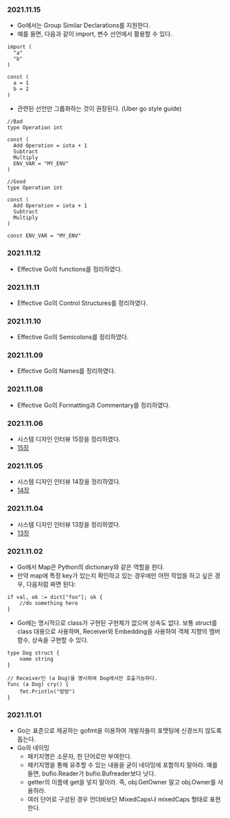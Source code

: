 ### 2021.11.15
- Go에서는 Group Similar Declarations를 지원한다.
- 예를 들면, 다음과 같이 import, 변수 선언에서 활용할 수 있다.
```
import (
  "a"
  "b"
)

const (
  a = 1
  b = 2
)

```
- 관련된 선언만 그룹화하는 것이 권장된다. (Uber go style guide)
```
//Bad
type Operation int

const (
  Add Operation = iota + 1
  Subtract
  Multiply
  ENV_VAR = "MY_ENV"
)

//Good
type Operation int

const (
  Add Operation = iota + 1
  Subtract
  Multiply
)

const ENV_VAR = "MY_ENV"

```


### 2021.11.12
- Effective Go의 functions를 정리하였다.

### 2021.11.11
- Effective Go의 Control Structures를 정리하였다.
### 2021.11.10
- Effective Go의 Semicolons를 정리하였다.
### 2021.11.09
- Effective Go의 Names를 정리하였다.
### 2021.11.08
- Effective Go의 Formatting과 Commentary를 정리하였다.
### 2021.11.06
- 시스템 디자인 인터뷰 15장을 정리하였다.
- [15장](https://til.muuty.me/topics/system-interviews/15)
### 2021.11.05
- 시스템 디자인 인터뷰 14장을 정리하였다.
- [14장](https://til.muuty.me/topics/system-interviews/14)
### 2021.11.04
- 시스템 디자인 인터뷰 13장을 정리하였다.
- [13장](https://til.muuty.me/topics/system-interviews/13)

### 2021.11.02
- Go에서 Map은 Python의 dictionary와 같은 역할을 한다.
- 만약 map에 특정 key가 있는지 확인하고 있는 경우에만 어떤 작업을 하고 싶은 경우, 다음처럼 짜면 된다:
```
if val, ok := dict["foo"]; ok {
    //do something here
}
```
- Go에는 명시적으로 class가 구현된 구현체가 없으며 상속도 없다. 보통 struct를 class 대용으로 사용하며, Receiver와 Embedding을 사용하여 객체 지향의 멤버 함수, 상속을 구현할 수 있다.
```
type Dog struct {
	name string
}

// Receiver인 (a Dog)을 명시하여 Dog에서만 호출가능하다.
func (a Dog) cry() {
	fmt.Println("멍멍")
}

```

### 2021.11.01
- Go는 표준으로 제공하는 gofmt을 이용하여 개발자들이 포맷팅에 신경쓰지 않도록 돕는다.
- Go의 네이밍
    - 패키지명은 소문자, 한 단어로만 부여한다.
    - 패키지명을 통해 유추할 수 있는 내용을 굳이 네이밍에 포함하지 말아라. 예를 들면, bufio.Reader가 bufio.Bufreader보다 낫다.
    - getter의 이름에 get을 넣지 말아라. 즉, obj.GetOwner 말고 obj.Owner를 사용하라.
    - 여러 단어로 구성된 경우 언더바보단 MixedCaps나 mixedCaps 형태로 표현한다.